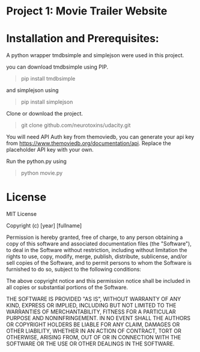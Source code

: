 # Project 1: Movie Trailer Website

# Installation and Prerequisites:

A python wrapper tmdbsimple and simplejson were used in this project.

you can download tmdbsimple using PIP.
>pip install tmdbsimple

and simplejson using
>pip install simplejson

Clone or download the project.
> git clone github.com/neurotoxins/udacity.git

You will need API Auth key from themoviedb, you can generate your api key from 
https://www.themoviedb.org/documentation/api. 
Replace the placeholder API key with your own.

Run the python.py using
>python movie.py

# License 
MIT License

Copyright (c) [year] [fullname]

Permission is hereby granted, free of charge, to any person obtaining a copy
of this software and associated documentation files (the "Software"), to deal
in the Software without restriction, including without limitation the rights
to use, copy, modify, merge, publish, distribute, sublicense, and/or sell
copies of the Software, and to permit persons to whom the Software is
furnished to do so, subject to the following conditions:

The above copyright notice and this permission notice shall be included in all
copies or substantial portions of the Software.

THE SOFTWARE IS PROVIDED "AS IS", WITHOUT WARRANTY OF ANY KIND, EXPRESS OR
IMPLIED, INCLUDING BUT NOT LIMITED TO THE WARRANTIES OF MERCHANTABILITY,
FITNESS FOR A PARTICULAR PURPOSE AND NONINFRINGEMENT. IN NO EVENT SHALL THE
AUTHORS OR COPYRIGHT HOLDERS BE LIABLE FOR ANY CLAIM, DAMAGES OR OTHER
LIABILITY, WHETHER IN AN ACTION OF CONTRACT, TORT OR OTHERWISE, ARISING FROM,
OUT OF OR IN CONNECTION WITH THE SOFTWARE OR THE USE OR OTHER DEALINGS IN THE
SOFTWARE.


